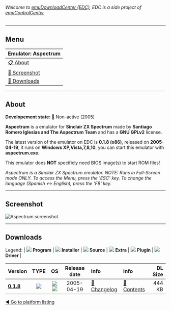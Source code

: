 ###### Welcome to [emuDownloadCenter (EDC)](https://github.com/PhoenixInteractiveNL/emuDownloadCenter/wiki/), EDC is a side project of [emuControlCenter](https://github.com/PhoenixInteractiveNL/emuControlCenter/wiki/)
***
## Menu
| **Emulator: Aspectrum** |
|:---------|
| [:clipboard: About](#about) |
| [:sunrise: Screenshot](#screenshot) |
| [:floppy_disk: Downloads](#downloads) |
***
## About
**Developement state:** :red_circle: Non-active (2005)

**Aspectrum** is a emulator for **Sinclair ZX Spectrum** made by **Santiago Romero Iglesias and The Aspectrum Team** and has a **GNU GPLv2** license.

The latest version of the emulator on EDC is **0.1.8 (x86)**, released on **2005-04-19**, it runs on **Windows XP,Vista,7,8,10**, you can start this emulator with **aspectrum.exe**.

This emulator does **NOT** specificly need BIOS image(s) to start ROM files!

_Aspectrum is a Sinclair ZX Spectrum emulator. NOTE: Runs in Full-Screen mode ONLY. To access the Menu, press the 'ESC' key. To change the language (Spanish <-> English), press the 'F8' key._
***
## Screenshot
![](https://raw.githubusercontent.com/PhoenixInteractiveNL/emuDownloadCenter/master/hooks/aspectrum/emulator_screen_01.jpg "Aspectrum screenshot.")
***
## Downloads
Legend:
| ![](https://raw.githubusercontent.com/wiki/PhoenixInteractiveNL/emuDownloadCenter/images_misc/icon_program_24.png) **Program** | 
![](https://raw.githubusercontent.com/wiki/PhoenixInteractiveNL/emuDownloadCenter/images_misc/icon_installer_24.png) **Installer** | 
![](https://raw.githubusercontent.com/wiki/PhoenixInteractiveNL/emuDownloadCenter/images_misc/icon_source_code_24.png) **Source** | 
![](https://raw.githubusercontent.com/wiki/PhoenixInteractiveNL/emuDownloadCenter/images_misc/icon_extra_24.png) **Extra** | 
![](https://raw.githubusercontent.com/wiki/PhoenixInteractiveNL/emuDownloadCenter/images_misc/icon_plugin_24.png) **Plugin** | 
![](https://raw.githubusercontent.com/wiki/PhoenixInteractiveNL/emuDownloadCenter/images_misc/icon_driver_24.png) **Driver** | 


| Version  | TYPE | OS | Release date  | Info       | Info       | DL Size    |
|:---------|:----:|:--:|:-------------:|:-----------|:-----------|-----------:|
| [**0.1.8**](https://github.com/PhoenixInteractiveNL/edc-repo0006/raw/master/aspectrum/0.1.8.7z) | ![](https://raw.githubusercontent.com/wiki/PhoenixInteractiveNL/emuDownloadCenter/images_misc/icon_program_24.png) | ![](https://raw.githubusercontent.com/wiki/PhoenixInteractiveNL/emuDownloadCenter/images_misc/logo_windows_24.png)![](https://raw.githubusercontent.com/wiki/PhoenixInteractiveNL/emuDownloadCenter/images_misc/icon_32-bit_24.png) | 2005-04-19 | [:page_facing_up: Changelog](https://github.com/PhoenixInteractiveNL/edc-repo0006/blob/master/aspectrum/0.1.8_changelog.txt) | [:mag_right: Contents](https://github.com/PhoenixInteractiveNL/edc-repo0006/blob/master/aspectrum/0.1.8_contents.txt) | 444 KB |

[:arrow_backward: Go to platform listing](https://github.com/PhoenixInteractiveNL/emuDownloadCenter/wiki/EDC-Platform-List)
